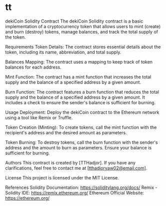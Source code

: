# tt
dekiCoin Solidity Contract
The dekiCoin Solidity contract is a basic implementation of a cryptocurrency token that allows users to mint (create) and burn (destroy) tokens, manage balances, and track the total supply of the token.

Requirements
Token Details: The contract stores essential details about the token, including its name, abbreviation, and total supply.

Balances Mapping: The contract uses a mapping to keep track of token balances for each address.

Mint Function: The contract has a mint function that increases the total supply and the balance of a specified address by a given amount.

Burn Function: The contract features a burn function that reduces the total supply and the balance of a specified address by a given amount. It includes a check to ensure the sender's balance is sufficient for burning.

Usage
Deployment: Deploy the dekiCoin contract to the Ethereum network using a tool like Remix or Truffle.

Token Creation (Minting): To create tokens, call the mint function with the recipient's address and the desired amount as parameters.

Token Burning: To destroy tokens, call the burn function with the sender's address and the amount to burn as parameters. Ensure your balance is sufficient for burning.

Authors
This contract is created by [TTHadjor]. If you have any clarifications, feel free to contact me at [tthadjoryaw02@email.com].

License
This project is licensed under the MIT License.

References
Solidity Documentation: https://soliditylang.org/docs/
Remix - Solidity IDE: https://remix.ethereum.org/
Ethereum Official Website: https://ethereum.org/
